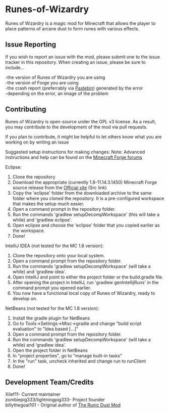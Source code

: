 Runes-of-Wizardry
=================

Runes of Wizardry is a magic mod for Minecraft that allows the player to place patterns of arcane dust to form runes with various effects.

Issue Reporting
----------------
If you wish to report an issue with the mod, please submit one to the issue tracker in this repository.  When creating an 
issue, please be sure to include...

-the version of Runes of Wizardry you are using<br />
-the version of Forge you are using<br />
-the crash report (preferrably via <a href="http://pastebin.com/">Pastebin</a>) generated by the error<br />
-depending on the error, an image of the problem<br />

Contributing
-------------
Runes of Wizardry is open-source under the GPL v3 license.  As a result, you may contribute to the development of the mod via pull requests.

If you plan to contribute, it might be helpful to let others know what you are working on by writing an issue

Suggested setup instructions for making changes:
Note: Advanced instructions and help can be found on the <a href=http://www.minecraftforge.net/forum/index.php/topic,14048.0.html>Minecraft Forge forums</a>

Eclipse:

1. Clone the repository
2. Download the appropriate (currently 1.8-11.14.3.1450) Minecraft Forge source release from the <a href=http://files.minecraftforge.net>Official site</a> (Src link)
3. Copy the 'eclipse' folder from the downloaded archive to the same folder where you cloned the repository. It is a pre-configured workspace that makes the setup much easier.
4. Open a command prompt in the repository folder.
5. Run the commands 'gradlew setupDecompWorkspace' (this will take a while) and 'gradlew eclipse'.
6. Open eclipse and choose the 'eclipse' folder that you copied earlier as the workspace.
7. Done!

IntelliJ IDEA (not tested for the MC 1.8 version):

1. Clone the repository onto your local system.
2. Open a command prompt from the repository folder.
3. Run the commands 'gradlew setupDecompWorkspace' (will take a while) and 'gradlew idea'.
4. Open IntelliJ and point to either the project folder or the build.gradle file.
5. After opening the project in IntelliJ, run 'gradlew genIntellijRuns' in the command prompt you opened earlier.
6. You now have a functional local copy of Runes of Wizardry, ready to develop on.

NetBeans (not tested for the MC 1.8 version):

1. Install the gradle plugin for NetBeans
2. Go to Tools->Settings->Misc->gradle and change "build script evaluation" to "Idea based [...]"
3. Open a command prompt from the repository folder.
4. Run the commands 'gradlew setupDecompWorkspace' (will take a while) and 'gradlew idea'.
4. Open the project folder in NetBeans
5. In "project properties", go to "manage built-in tasks"
6. In the "run" task, uncheck inherited and change run to runClient
7. Done!


Development Team/Credits
-------------------------

Xilef11- Current maintainer<br/>
zombiepig333/lightningpig333- Project founder<br/>
billythegoat101 - Original author of <a href=http://www.minecraftforum.net/forums/mapping-and-modding/minecraft-mods/1280442-1-5-the-runic-dust-mod-mar14>The Runic Dust Mod</a>
